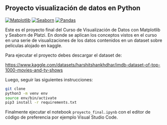 ## Proyecto visualización de datos en Python

[![Matplotlib](https://img.shields.io/badge/Matplotlib-v3.8.2-green)](https://matplotlib.org/)
[![Seaborn](https://img.shields.io/badge/Seaborn-v0.13.0-lgreen?logo=seaborn)](https://seaborn.pydata.org/)
[![Pandas](https://img.shields.io/badge/Pandas-v2.1.4-42AE6E?logo=pandas)](https://numpy.org/)


Este es el proyecto final del Curso de Visualización de Datos con Matplotlib y Seaborn de Platzi. En donde se aplican los conceptos vistos en el curso en una serie de visualizaciones de los datos contenidos en un dataset sobre peliculas alojado en kaggle.

Para ejecutar el proyecto debes descargar el dataset de: 

https://www.kaggle.com/datasets/harshitshankhdhar/imdb-dataset-of-top-1000-movies-and-tv-shows

Luego, seguir las siguientes instrucciones:

```sh
git clone 
python3 -m venv env
source env/bin/activate
pip3 install -r requirements.txt
```
Finalmente ejecutar el notebook ```proyecto_final.ipynb``` con el editor de código de preferencia por ejemplo Visual Studio Code.